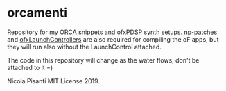 orcamenti
=====================================
Repository for my [ORCA](https://github.com/hundredrabbits/Orca-c) snippets and [ofxPDSP](https://github.com/npisanti/ofxPDSP) synth setups. [np-patches](https://github.com/npisanti/np-patches) and [ofxLaunchControllers](https://github.com/npisanti/ofxLaunchControllers) are also required for compiling the oF apps, but they will run also without the LaunchControl attached.

The code in this repository will change as the water flows, don't be attached to it =) 

Nicola Pisanti MIT License 2019.
